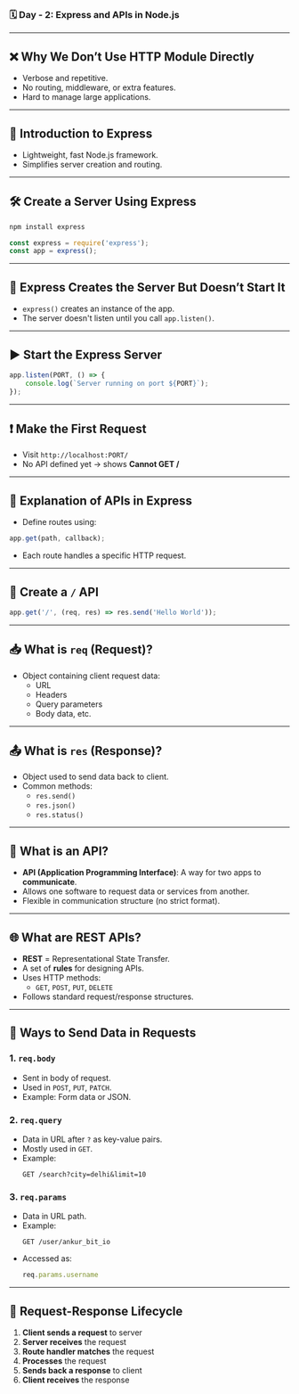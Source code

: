 
### 🗓️ Day - 2: Express and APIs in Node.js

---

## ❌ Why We Don’t Use HTTP Module Directly
- Verbose and repetitive.
- No routing, middleware, or extra features.
- Hard to manage large applications.

---

## 🚀 Introduction to Express
- Lightweight, fast Node.js framework.
- Simplifies server creation and routing.

---

## 🛠️ Create a Server Using Express
```bash
npm install express
```
```js
const express = require('express');
const app = express();
```

---

## 📡 Express Creates the Server But Doesn’t Start It
- `express()` creates an instance of the app.
- The server doesn't listen until you call `app.listen()`.

---

## ▶️ Start the Express Server
```js
app.listen(PORT, () => {
    console.log(`Server running on port ${PORT}`);
});
```

---

## ❗ Make the First Request
- Visit `http://localhost:PORT/`
- No API defined yet → shows **Cannot GET /**

---

## 🧠 Explanation of APIs in Express
- Define routes using:
```js
app.get(path, callback);
```
- Each route handles a specific HTTP request.

---

## 📍 Create a `/` API
```js
app.get('/', (req, res) => res.send('Hello World'));
```

---

## 📥 What is `req` (Request)?
- Object containing client request data:
  - URL
  - Headers
  - Query parameters
  - Body data, etc.

---

## 📤 What is `res` (Response)?
- Object used to send data back to client.
- Common methods:
  - `res.send()`
  - `res.json()`
  - `res.status()`

---

## 🔗 What is an API?
- **API (Application Programming Interface)**: A way for two apps to **communicate**.
- Allows one software to request data or services from another.
- Flexible in communication structure (no strict format).

---

## 🌐 What are REST APIs?
- **REST** = Representational State Transfer.
- A set of **rules** for designing APIs.
- Uses HTTP methods:
  - `GET`, `POST`, `PUT`, `DELETE`
- Follows standard request/response structures.

---

## 📨 Ways to Send Data in Requests

### 1. `req.body`
- Sent in body of request.
- Used in `POST`, `PUT`, `PATCH`.
- Example: Form data or JSON.

### 2. `req.query`
- Data in URL after `?` as key-value pairs.
- Mostly used in `GET`.
- Example:
  ```
  GET /search?city=delhi&limit=10
  ```

### 3. `req.params`
- Data in URL path.
- Example:
  ```
  GET /user/ankur_bit_io
  ```
- Accessed as:
  ```js
  req.params.username
  ```

---

## 🔄 Request-Response Lifecycle
1. **Client sends a request** to server
2. **Server receives** the request
3. **Route handler matches** the request
4. **Processes** the request
5. **Sends back a response** to client
6. **Client receives** the response